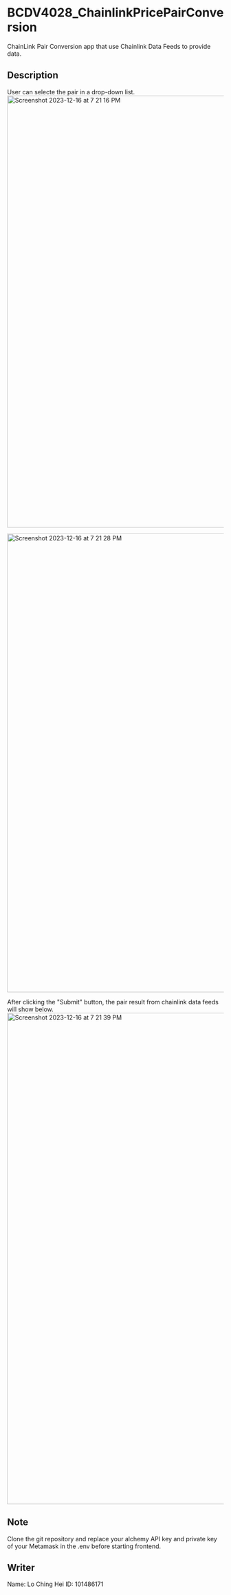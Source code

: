 # BCDV4028_ChainlinkPricePairConversion
ChainLink Pair Conversion app that use Chainlink Data Feeds to provide data.

## Description

User can selecte the pair in a drop-down list. 
<img width="1004" alt="Screenshot 2023-12-16 at 7 21 16 PM" src="https://github.com/LoChingHei/BCDV4028_ChainlinkPricePairConversion/assets/145512379/ea05debe-f21f-45f0-8c68-00719962069a">

<img width="1066" alt="Screenshot 2023-12-16 at 7 21 28 PM" src="https://github.com/LoChingHei/BCDV4028_ChainlinkPricePairConversion/assets/145512379/52cbed89-dc7a-46a8-bb59-de809d18eef1">

After clicking the "Submit" button, the pair result from chainlink data feeds will show below.
<img width="1142" alt="Screenshot 2023-12-16 at 7 21 39 PM" src="https://github.com/LoChingHei/BCDV4028_ChainlinkPricePairConversion/assets/145512379/55a937e1-3dc9-464d-a27c-0b64eb53af37">


## Note

Clone the git repository and replace your alchemy API key and private key of your Metamask in the .env before starting frontend.

## Writer

Name: Lo Ching Hei
ID: 101486171

